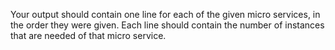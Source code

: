 Your output should contain one line for each of the given micro services, in the order they were given.
Each line should contain the number of instances that are needed of that micro service.